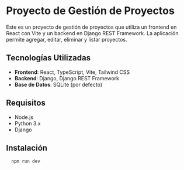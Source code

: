 # Proyecto de Gestión de Proyectos

Este es un proyecto de gestión de proyectos que utiliza un frontend en React con Vite y un backend en Django REST Framework. La aplicación permite agregar, editar, eliminar y listar proyectos.

## Tecnologías Utilizadas

- **Frontend**: React, TypeScript, Vite, Tailwind CSS
- **Backend**: Django, Django REST Framework
- **Base de Datos**: SQLite (por defecto)

## Requisitos

- Node.js
- Python 3.x
- Django

## Instalación
```bash
  npm run dev
